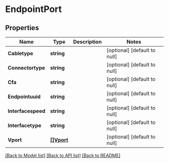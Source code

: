 # EndpointPort

## Properties
Name | Type | Description | Notes
------------ | ------------- | ------------- | -------------
**Cabletype** | **string** |  | [optional] [default to null]
**Connectortype** | **string** |  | [optional] [default to null]
**Cfa** | **string** |  | [optional] [default to null]
**Endpointuuid** | **string** |  | [optional] [default to null]
**Interfacespeed** | **string** |  | [optional] [default to null]
**Interfacetype** | **string** |  | [optional] [default to null]
**Vport** | [**[]Vport**](Vport.md) |  | [optional] [default to null]

[[Back to Model list]](../README.md#documentation-for-models) [[Back to API list]](../README.md#documentation-for-api-endpoints) [[Back to README]](../README.md)


